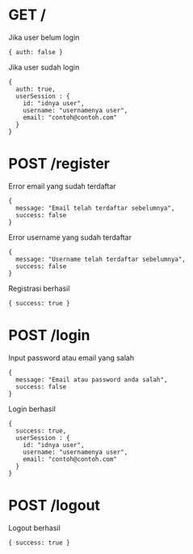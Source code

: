 # GET / 
Jika user belum login
```
{ auth: false }
```
Jika user sudah login
```
{ 
  auth: true, 
  userSession : {
    id: "idnya user", 
    username: "usernamenya user", 
    email: "contoh@contoh.com"
  } 
}
```

# POST /register
Error email yang sudah terdaftar
```
{ 
  message: "Email telah terdaftar sebelumnya", 
  success: false 
}
```
Error username yang sudah terdaftar
```
{ 
  message: "Username telah terdaftar sebelumnya", 
  success: false 
}
```
Registrasi berhasil
```
{ success: true }
```

# POST /login
Input password atau email yang salah
```
{ 
  message: "Email atau password anda salah", 
  success: false 
}
```
Login berhasil
```
{ 
  success: true,  
  userSession : {
    id: "idnya user", 
    username: "usernamenya user", 
    email: "contoh@contoh.com"
  } 
}
```

# POST /logout
Logout berhasil
```
{ success: true }
```
